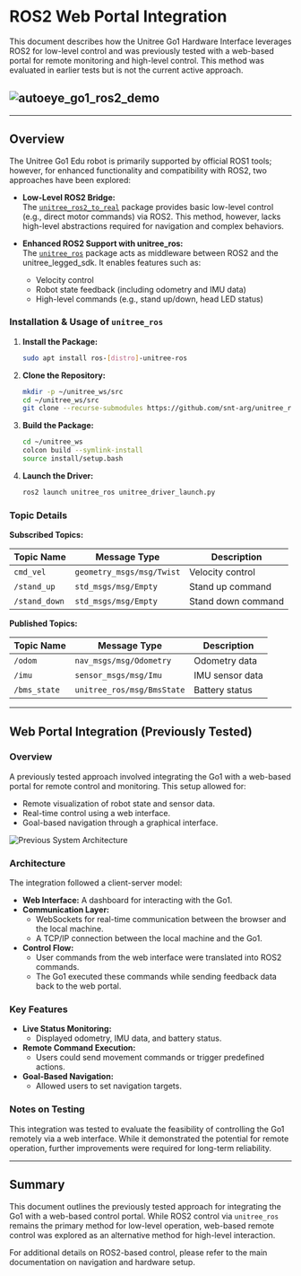 # ROS2 Web Portal Integration

This document describes how the Unitree Go1 Hardware Interface leverages ROS2 for low-level control and was previously tested with a web-based portal for remote monitoring and high-level control. This method was evaluated in earlier tests but is not the current active approach.

## ![autoeye_go1_ros2_demo](../assets/autoeye_go1_ros2_demo.gif)

---

## Overview

The Unitree Go1 Edu robot is primarily supported by official ROS1 tools; however, for enhanced functionality and compatibility with ROS2, two approaches have been explored:

- **Low-Level ROS2 Bridge:**  
  The [`unitree_ros2_to_real`](https://github.com/unitreerobotics/unitree_ros2_to_real) package provides basic low-level control (e.g., direct motor commands) via ROS2. This method, however, lacks high-level abstractions required for navigation and complex behaviors.

- **Enhanced ROS2 Support with unitree_ros:**  
  The [`unitree_ros`](https://docs.ros.org/en/iron/p/unitree_ros/) package acts as middleware between ROS2 and the unitree_legged_sdk. It enables features such as:
  - Velocity control
  - Robot state feedback (including odometry and IMU data)
  - High-level commands (e.g., stand up/down, head LED status)

### Installation & Usage of `unitree_ros`

1. **Install the Package:**

   ```bash
   sudo apt install ros-[distro]-unitree-ros
   ```

2. **Clone the Repository:**

   ```bash
   mkdir -p ~/unitree_ws/src
   cd ~/unitree_ws/src
   git clone --recurse-submodules https://github.com/snt-arg/unitree_ros.git
   ```

3. **Build the Package:**

   ```bash
   cd ~/unitree_ws
   colcon build --symlink-install
   source install/setup.bash
   ```

4. **Launch the Driver:**
   ```bash
   ros2 launch unitree_ros unitree_driver_launch.py
   ```

### Topic Details

**Subscribed Topics:**

| Topic Name    | Message Type              | Description        |
| ------------- | ------------------------- | ------------------ |
| `cmd_vel`     | `geometry_msgs/msg/Twist` | Velocity control   |
| `/stand_up`   | `std_msgs/msg/Empty`      | Stand up command   |
| `/stand_down` | `std_msgs/msg/Empty`      | Stand down command |

**Published Topics:**

| Topic Name   | Message Type               | Description     |
| ------------ | -------------------------- | --------------- |
| `/odom`      | `nav_msgs/msg/Odometry`    | Odometry data   |
| `/imu`       | `sensor_msgs/msg/Imu`      | IMU sensor data |
| `/bms_state` | `unitree_ros/msg/BmsState` | Battery status  |

---

## Web Portal Integration (Previously Tested)

### Overview

A previously tested approach involved integrating the Go1 with a web-based portal for remote control and monitoring. This setup allowed for:

- Remote visualization of robot state and sensor data.
- Real-time control using a web interface.
- Goal-based navigation through a graphical interface.

![Previous System Architecture](../assets/previous_system_architecture.png)

### Architecture

The integration followed a client-server model:

- **Web Interface:** A dashboard for interacting with the Go1.
- **Communication Layer:**
  - WebSockets for real-time communication between the browser and the local machine.
  - A TCP/IP connection between the local machine and the Go1.
- **Control Flow:**
  - User commands from the web interface were translated into ROS2 commands.
  - The Go1 executed these commands while sending feedback data back to the web portal.

### Key Features

- **Live Status Monitoring:**
  - Displayed odometry, IMU data, and battery status.
- **Remote Command Execution:**
  - Users could send movement commands or trigger predefined actions.
- **Goal-Based Navigation:**
  - Allowed users to set navigation targets.

### Notes on Testing

This integration was tested to evaluate the feasibility of controlling the Go1 remotely via a web interface. While it demonstrated the potential for remote operation, further improvements were required for long-term reliability.

---

## Summary

This document outlines the previously tested approach for integrating the Go1 with a web-based control portal. While ROS2 control via `unitree_ros` remains the primary method for low-level operation, web-based remote control was explored as an alternative method for high-level interaction.

For additional details on ROS2-based control, please refer to the main documentation on navigation and hardware setup.
